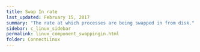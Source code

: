 ```yaml
---
title: Swap In rate
last_updated: February 15, 2017
summary: "The rate at which processes are being swapped in from disk."
sidebar: c_linux_sidebar
permalink: linux_component_swappingin.html
folder: ConnectLinux
---
```

